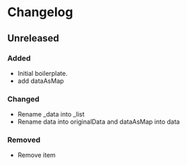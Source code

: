 # Changelog

## Unreleased

### Added

- Initial boilerplate.
- add dataAsMap

### Changed

- Rename \_data into \_list
- Rename data into originalData and dataAsMap into data

### Removed

- Remove item
